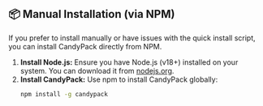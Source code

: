 ## 📦 Manual Installation (via NPM)

If you prefer to install manually or have issues with the quick install script, you can install CandyPack directly from NPM.

1.  **Install Node.js:** Ensure you have Node.js (v18+) installed on your system. You can download it from [nodejs.org](https://nodejs.org/).
2.  **Install CandyPack:** Use npm to install CandyPack globally:
    ```bash
    npm install -g candypack
    ```
